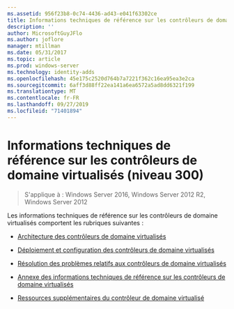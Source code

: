```yaml
---
ms.assetid: 956f23b8-0c74-4436-ad43-e041f63302ce
title: Informations techniques de référence sur les contrôleurs de domaine virtualisés (niveau 300)
description: ''
author: MicrosoftGuyJFlo
ms.author: joflore
manager: mtillman
ms.date: 05/31/2017
ms.topic: article
ms.prod: windows-server
ms.technology: identity-adds
ms.openlocfilehash: 45e175c2520d764b7a7221f362c16ea95ea3e2ca
ms.sourcegitcommit: 6aff3d88ff22ea141a6ea6572a5ad8dd6321f199
ms.translationtype: MT
ms.contentlocale: fr-FR
ms.lasthandoff: 09/27/2019
ms.locfileid: "71401894"
---
```

# <a name="virtualized-domain-controller-technical-reference-level-300"></a>Informations techniques de référence sur les contrôleurs de domaine virtualisés (niveau 300)

>S'applique à : Windows Server 2016, Windows Server 2012 R2, Windows Server 2012

Les informations techniques de référence sur les contrôleurs de domaine virtualisés comportent les rubriques suivantes :  
  
-   [Architecture des contrôleurs de domaine virtualisés](../../../ad-ds/get-started/virtual-dc/Virtualized-Domain-Controller-Architecture.md)  
  
-   [Déploiement et configuration des contrôleurs de domaine virtualisés](../../../ad-ds/get-started/virtual-dc/Virtualized-Domain-Controller-Deployment-and-Configuration.md)  
  
-   [Résolution des problèmes relatifs aux contrôleurs de domaine virtualisés](../../../ad-ds/manage/virtual-dc/Virtualized-Domain-Controller-Troubleshooting.md)  
  
-   [Annexe des informations techniques de référence sur les contrôleurs de domaine virtualisés](../../../ad-ds/reference/virtual-dc/Virtualized-Domain-Controller-Technical-Reference-Appendix.md)  
  
-   [Ressources supplémentaires du contrôleur de domaine virtualisé](../../../ad-ds/reference/virtual-dc/Virtualized-Domain-Controller-Additional-Resources.md)  
  

